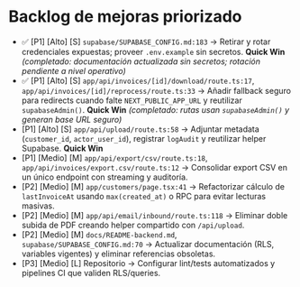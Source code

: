 # Backlog de mejoras priorizado

- ✅ [P1] [Alto] [S] `supabase/SUPABASE_CONFIG.md:183` → Retirar y rotar credenciales expuestas; proveer `.env.example` sin secretos. **Quick Win** *(completado: documentación actualizada sin secretos; rotación pendiente a nivel operativo)*
- ✅ [P1] [Alto] [S] `app/api/invoices/[id]/download/route.ts:17`, `app/api/invoices/[id]/reprocess/route.ts:33` → Añadir fallback seguro para redirects cuando falte `NEXT_PUBLIC_APP_URL` y reutilizar `supabaseAdmin()`. **Quick Win** *(completado: rutas usan `supabaseAdmin()` y generan base URL seguro)*
- [P1] [Alto] [S] `app/api/upload/route.ts:58` → Adjuntar metadata (`customer_id`, `actor_user_id`), registrar `logAudit` y reutilizar helper Supabase. **Quick Win**
- [P1] [Medio] [M] `app/api/export/csv/route.ts:18`, `app/api/invoices/export.csv/route.ts:12` → Consolidar export CSV en un único endpoint con streaming y auditoría.
- [P2] [Medio] [M] `app/customers/page.tsx:41` → Refactorizar cálculo de `lastInvoiceAt` usando `max(created_at)` o RPC para evitar lecturas masivas.
- [P2] [Medio] [M] `app/api/email/inbound/route.ts:118` → Eliminar doble subida de PDF creando helper compartido con `/api/upload`.
- [P2] [Medio] [M] `docs/README-backend.md`, `supabase/SUPABASE_CONFIG.md:70` → Actualizar documentación (RLS, variables vigentes) y eliminar referencias obsoletas.
- [P3] [Medio] [L] Repositorio → Configurar lint/tests automatizados y pipelines CI que validen RLS/queries.
